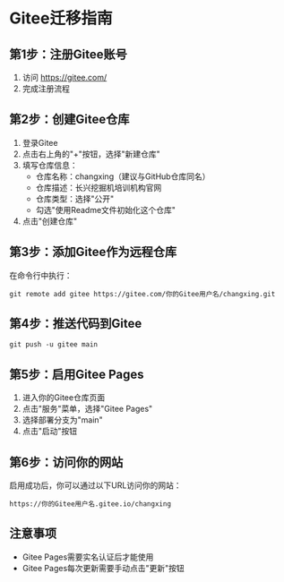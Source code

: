 # Gitee迁移指南

## 第1步：注册Gitee账号
1. 访问 https://gitee.com/
2. 完成注册流程

## 第2步：创建Gitee仓库
1. 登录Gitee
2. 点击右上角的"+"按钮，选择"新建仓库"
3. 填写仓库信息：
   - 仓库名称：changxing（建议与GitHub仓库同名）
   - 仓库描述：长兴挖掘机培训机构官网
   - 仓库类型：选择"公开"
   - 勾选"使用Readme文件初始化这个仓库"
4. 点击"创建仓库"

## 第3步：添加Gitee作为远程仓库
在命令行中执行：
```
git remote add gitee https://gitee.com/你的Gitee用户名/changxing.git
```

## 第4步：推送代码到Gitee
```
git push -u gitee main
```

## 第5步：启用Gitee Pages
1. 进入你的Gitee仓库页面
2. 点击"服务"菜单，选择"Gitee Pages"
3. 选择部署分支为"main"
4. 点击"启动"按钮

## 第6步：访问你的网站
启用成功后，你可以通过以下URL访问你的网站：
```
https://你的Gitee用户名.gitee.io/changxing
```

## 注意事项
- Gitee Pages需要实名认证后才能使用
- Gitee Pages每次更新需要手动点击"更新"按钮 